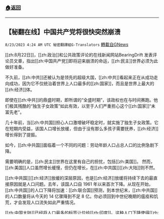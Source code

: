###  [:house:返回](README.md)
---


## 【秘翻在线】中国共产党将很快突然崩溃
`8/23/2023 4:24 AM UTC 秘密翻譯組G-Translators` [轉載自GNews](https://gnews.org/articles/1586394)

[[zh:8月22日]]，[[zh:政治]]和公共政策评论的在线新闻网站BearingDrift 发表评论员文章，指出[[zh:中国共产党]]即将迎来崩溃的命运，[[zh:民主]]世界必须为此做好准备。

不久前，[[zh:中共]]还被认为是领先的超级大国，[[zh:中共]]看起来正在从成功走向成功，因为它不仅统治着世界上人口最多的[[zh:国家]]，而且是世界上最大的[[zh:经济]]体。

即使在[[zh:中共]]的鼎盛时期，即所谓的“全盛时期”，该政权也在与时间赛跑。他们极其残酷的“独生子女政策”如此有效，以至于人们严重担心这个[[zh:国家]]“未富先老”。

几十年前，当[[zh:中共国]]担心人口激增破坏稳定时，就实施了独生子女政策。它在短期内受益，该国人口增长放缓，但由于没有那么多孩子需要抚养，[[zh:经济]]增长得到了提振。

如今，[[zh:中共国]]面临着一个不同的问题：劳动年龄人口占总人口的比例急剧下降。

需要明确的是，[[zh:民主]]世界在这里有自己的担忧，包括[[zh:美国]]。 然而，[[zh:美国]]人口虽然增长缓慢，但仍在增长，在[[zh:中共国]][[zh:大陆]]则不然。

[[zh:中共国]][[zh:经济]]放缓的深层原因，也是[[zh:经济]]放缓将持续下去的最直接原因就是人口问题。去年，该国人口自 1961 年以来首次下降。从现在开始，[[zh:中共国]]的人口下降将加速：[[zh:联合国]]预测，到本世纪末，[[zh:中共国]]的人口数量将从今天的 14 亿骤降到不足 8 亿。你必须回到中世纪晚期的瘟疫和饥荒，才会发现人口流失如此严重情况。

[[zh:中国大陆]]已经将人口最多的标签让位给[[zh:印度]]。这种人口下降使得[[zh:经济]]增长几乎不可能。

另外，青年[[zh:失业率]]全年都在攀升，16 至 24 岁年龄段的[[zh:失业率]]在 6 月份创下了 21.3% 的[[zh:历史]]新高。 然后，本周，[[zh:政府]]完全暂停了该类数据发布。

[[zh:中共国]]经常隐瞒真实数据，例如，[[zh:中共国]]当局于 2019 年 12 月 31 日承认，有 27 例“不明原因肺炎”病例，2020 年 1 月 3 日确诊病例 44 例。1 月 5 日，[[zh:武汉]][[zh:卫健委]]报告了 59 例病例，随后突然减少， 1 月 11 日这一数字降至 41，并声称没有人传人的证据，也没有任何医生生病的迹象。

这种说法是一个谎言，当时[[zh:冠状病毒]]正在猖獗。放射科医生所在医院和其他医院的医生都生病了。但[[zh:中共]]领导人将社会稳定看得高于一切。他们担心任何公众恐慌会让[[zh:国家]]失控。[[zh:武汉]]和[[zh:北京当局]]都对这一情况保密。

长期以来，保密一直是[[zh:共产党]]执政的主要工具。现在的不同之处在于，[[zh:经济]]统计数据（多年来只是被夸大了）被公开掩盖了。这是一个严重问题。

基于此，我们很容易认为[[zh:中共]]会自行垮台，而我们可以放心地忽视这个政权。勃列日涅夫和[[zh:普京]]都通过向外冒险来应对[[zh:经济]]不景气。事实上，腐朽的[[zh:独裁者]]本身比以往任何时候都更接近让政权垮台。如果没有[[zh:美国]]的力量，事情在好转之前就会变得更糟。

[[zh:中共]]像[[zh:东欧]]一样，垮台是难以逃避的现实。[[zh:中共]][[zh:天安门]][[zh:事件]]后給[[zh:中国人民]]的希望：“让我们统治，我们让你们富裕”已经破碎。该政权的崩溃可能很快就会从缓慢走向突然。[[zh:美国]]和其他[[zh:民主]]世界必须做好准备，以确保一个稳定和[[zh:民主]]的[[zh:中国]]能够走出困境。
